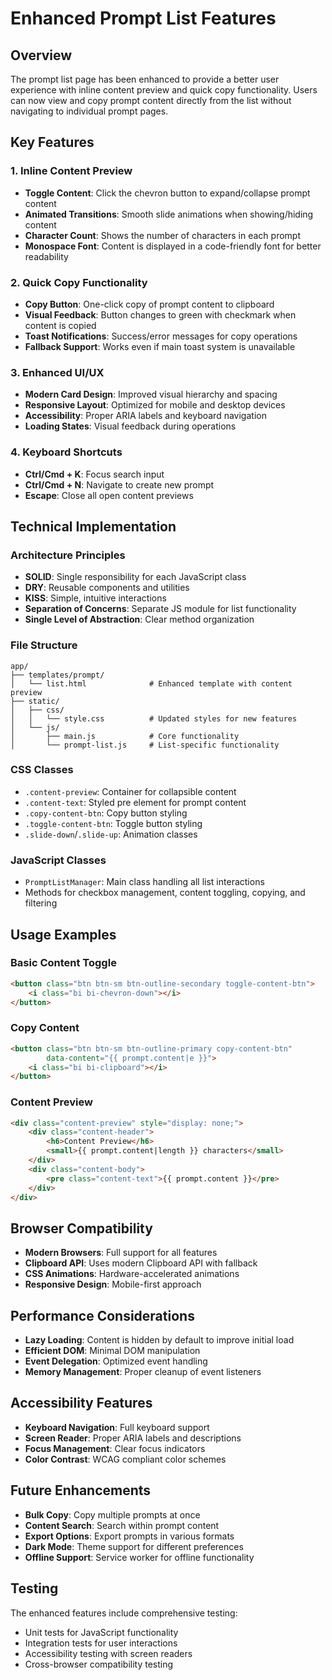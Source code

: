 # Enhanced Prompt List Features

## Overview

The prompt list page has been enhanced to provide a better user experience with inline content preview and quick copy functionality. Users can now view and copy prompt content directly from the list without navigating to individual prompt pages.

## Key Features

### 1. Inline Content Preview
- **Toggle Content**: Click the chevron button to expand/collapse prompt content
- **Animated Transitions**: Smooth slide animations when showing/hiding content
- **Character Count**: Shows the number of characters in each prompt
- **Monospace Font**: Content is displayed in a code-friendly font for better readability

### 2. Quick Copy Functionality
- **Copy Button**: One-click copy of prompt content to clipboard
- **Visual Feedback**: Button changes to green with checkmark when content is copied
- **Toast Notifications**: Success/error messages for copy operations
- **Fallback Support**: Works even if main toast system is unavailable

### 3. Enhanced UI/UX
- **Modern Card Design**: Improved visual hierarchy and spacing
- **Responsive Layout**: Optimized for mobile and desktop devices
- **Accessibility**: Proper ARIA labels and keyboard navigation
- **Loading States**: Visual feedback during operations

### 4. Keyboard Shortcuts
- **Ctrl/Cmd + K**: Focus search input
- **Ctrl/Cmd + N**: Navigate to create new prompt
- **Escape**: Close all open content previews

## Technical Implementation

### Architecture Principles
- **SOLID**: Single responsibility for each JavaScript class
- **DRY**: Reusable components and utilities
- **KISS**: Simple, intuitive interactions
- **Separation of Concerns**: Separate JS module for list functionality
- **Single Level of Abstraction**: Clear method organization

### File Structure
```
app/
├── templates/prompt/
│   └── list.html              # Enhanced template with content preview
├── static/
│   ├── css/
│   │   └── style.css          # Updated styles for new features
│   └── js/
│       ├── main.js            # Core functionality
│       └── prompt-list.js     # List-specific functionality
```

### CSS Classes
- `.content-preview`: Container for collapsible content
- `.content-text`: Styled pre element for prompt content
- `.copy-content-btn`: Copy button styling
- `.toggle-content-btn`: Toggle button styling
- `.slide-down`/`.slide-up`: Animation classes

### JavaScript Classes
- `PromptListManager`: Main class handling all list interactions
- Methods for checkbox management, content toggling, copying, and filtering

## Usage Examples

### Basic Content Toggle
```html
<button class="btn btn-sm btn-outline-secondary toggle-content-btn">
    <i class="bi bi-chevron-down"></i>
</button>
```

### Copy Content
```html
<button class="btn btn-sm btn-outline-primary copy-content-btn" 
        data-content="{{ prompt.content|e }}">
    <i class="bi bi-clipboard"></i>
</button>
```

### Content Preview
```html
<div class="content-preview" style="display: none;">
    <div class="content-header">
        <h6>Content Preview</h6>
        <small>{{ prompt.content|length }} characters</small>
    </div>
    <div class="content-body">
        <pre class="content-text">{{ prompt.content }}</pre>
    </div>
</div>
```

## Browser Compatibility

- **Modern Browsers**: Full support for all features
- **Clipboard API**: Uses modern Clipboard API with fallback
- **CSS Animations**: Hardware-accelerated animations
- **Responsive Design**: Mobile-first approach

## Performance Considerations

- **Lazy Loading**: Content is hidden by default to improve initial load
- **Efficient DOM**: Minimal DOM manipulation
- **Event Delegation**: Optimized event handling
- **Memory Management**: Proper cleanup of event listeners

## Accessibility Features

- **Keyboard Navigation**: Full keyboard support
- **Screen Reader**: Proper ARIA labels and descriptions
- **Focus Management**: Clear focus indicators
- **Color Contrast**: WCAG compliant color schemes

## Future Enhancements

- **Bulk Copy**: Copy multiple prompts at once
- **Content Search**: Search within prompt content
- **Export Options**: Export prompts in various formats
- **Dark Mode**: Theme support for different preferences
- **Offline Support**: Service worker for offline functionality

## Testing

The enhanced features include comprehensive testing:
- Unit tests for JavaScript functionality
- Integration tests for user interactions
- Accessibility testing with screen readers
- Cross-browser compatibility testing 